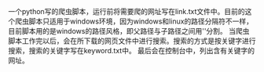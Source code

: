 一个python写的爬虫脚本，运行前将需要爬的网址写在link.txt文件中。目前的这个爬虫脚本只适用于windows环境，因为windows和linux的路径分隔符不一样，目前脚本用的是windows的路径风格，即父路径与子路径之间用'\'分割。
当爬虫脚本工作完以后，会在所下载的网页文件中进行搜索。搜索的方式是按关键字进行搜索，搜索的关键字写在keyword.txt中。
最后会在控制台中，列出含有关键字的网址。
